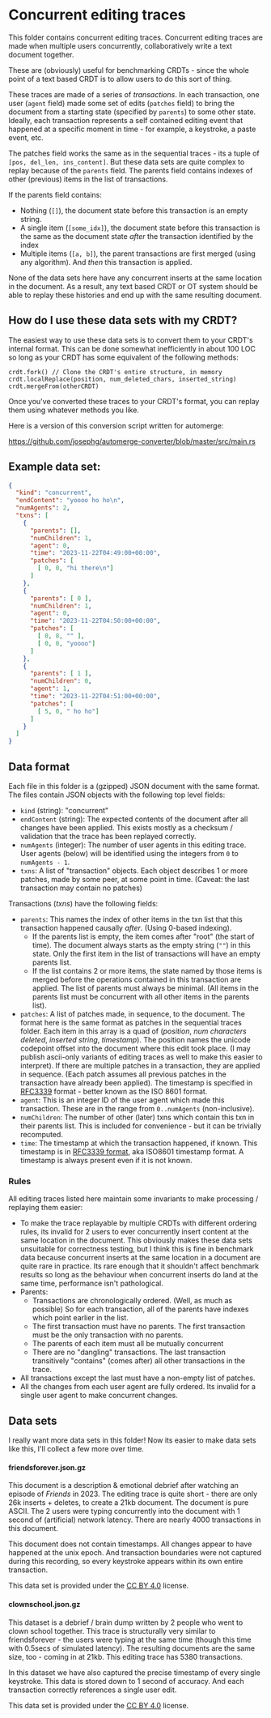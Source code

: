# Concurrent editing traces

This folder contains concurrent editing traces. Concurrent editing traces are made when multiple users concurrently, collaboratively write a text document together.

These are (obviously) useful for benchmarking CRDTs - since the whole point of a text based CRDT is to allow users to do this sort of thing.

These traces are made of a series of *transactions*. In each transaction, one user (`agent` field) made some set of edits (`patches` field) to bring the document from a starting state (specified by `parents`) to some other state. Ideally, each transaction represents a self contained editing event that happened at a specific moment in time - for example, a keystroke, a paste event, etc.

The patches field works the same as in the sequential traces - its a tuple of `[pos, del_len, ins_content]`. But these data sets are quite complex to replay because of the `parents` field. The parents field contains indexes of other (previous) items in the list of transactions.

If the parents field contains:

- Nothing (`[]`), the document state before this transaction is an empty string.
- A single item (`[some_idx]`), the document state before this transaction is the same as the document state *after* the transaction identified by the index
- Multiple items (`[a, b]`), the parent transactions are first merged (using any algorithm). And *then* this transaction is applied.

None of the data sets here have any concurrent inserts at the same location in the document. As a result, any text based CRDT or OT system should be able to replay these histories and end up with the same resulting document.


## How do I use these data sets with my CRDT?

The easiest way to use these data sets is to convert them to your CRDT's internal format. This can be done somewhat inefficiently in about 100 LOC so long as your CRDT has some equivalent of the following methods:

```
crdt.fork() // Clone the CRDT's entire structure, in memory
crdt.localReplace(position, num_deleted_chars, inserted_string)
crdt.mergeFrom(otherCRDT)
```

Once you've converted these traces to your CRDT's format, you can replay them using whatever methods you like.

Here is a version of this conversion script written for automerge:

https://github.com/josephg/automerge-converter/blob/master/src/main.rs


## Example data set:

```json
{
  "kind": "concurrent",
  "endContent": "yoooo ho ho\n",
  "numAgents": 2,
  "txns": [
    {
      "parents": [],
      "numChildren": 1,
      "agent": 0,
      "time": "2023-11-22T04:49:00+00:00",
      "patches": [
        [ 0, 0, "hi there\n"]
      ]
    },
    {
      "parents": [ 0 ],
      "numChildren": 1,
      "agent": 0,
      "time": "2023-11-22T04:50:00+00:00",
      "patches": [
        [ 0, 8, "" ],
        [ 0, 0, "yoooo"]
      ]
    },
    {
      "parents": [ 1 ],
      "numChildren": 0,
      "agent": 1,
      "time": "2023-11-22T04:51:00+00:00",
      "patches": [
        [ 5, 0, " ho ho"]
      ]
    }
  ]
}
```


## Data format

Each file in this folder is a (gzipped) JSON document with the same format. The files contain JSON objects with the following top level fields:

- `kind` (string): "concurrent"
- `endContent` (string): The expected contents of the document after all changes have been applied. This exists mostly as a checksum / validation that the trace has been replayed correctly.
- `numAgents` (integer): The number of user agents in this editing trace. User agents (below) will be identified using the integers from `0` to `numAgents - 1`.
- `txns`: A list of "transaction" objects. Each object describes 1 or more patches, made by some peer, at some point in time. (Caveat: the last transaction may contain no patches)

Transactions (*txns*) have the following fields:

- `parents`: This names the index of other items in the txn list that this transaction happened causally *after*. (Using 0-based indexing).
  - If the parents list is empty, the item comes after "root" (the start of time). The document always starts as the empty string (`""`) in this state. Only the first item in the list of transactions will have an empty parents list.
  - If the list contains 2 or more items, the state named by those items is merged before the operations contained in this transaction are applied. The list of parents must always be minimal. (All items in the parents list must be concurrent with all other items in the parents list).
- `patches`: A list of patches made, in sequence, to the document. The format here is the same format as patches in the sequential traces folder. Each item in this array is a quad of (*position*, *num characters deleted*, *inserted string*, *timestamp*). The position names the unicode codepoint offset into the document where this edit took place. (I may publish ascii-only variants of editing traces as well to make this easier to interpret). If there are multiple patches in a transaction, they are applied in sequence. (Each patch assumes all previous patches in the transaction have already been applied). The timestamp is specified in [RFC3339](https://www.rfc-editor.org/rfc/rfc3339) format - better known as the ISO 8601 format.
- `agent`: This is an integer ID of the user agent which made this transaction. These are in the range from `0..numAgents` (non-inclusive).
- `numChildren`: The number of other (later) txns which contain this txn in their parents list. This is included for convenience - but it can be trivially recomputed.
- `time`: The timestamp at which the transaction happened, if known. This timestamp is in [RFC3339 format](https://www.rfc-editor.org/rfc/rfc3339), aka ISO8601 timestamp format. A timestamp is always present even if it is not known.


### Rules

All editing traces listed here maintain some invariants to make processing / replaying them easier:

- To make the trace replayable by multiple CRDTs with different ordering rules, its invalid for 2 users to ever concurrently insert content at the same location in the document. This obviously makes these data sets unsuitable for correctness testing, but I think this is fine in benchmark data because concurrent inserts at the same location in a document are quite rare in practice. Its rare enough that it shouldn't affect benchmark results so long as the behaviour when concurrent inserts do land at the same time, performance isn't pathological.
- Parents:
  - Transactions are chronologically ordered. (Well, as much as possible) So for each transaction, all of the parents have indexes which point earlier in the list.
  - The first transaction must have no parents. The first transaction must be the only transaction with no parents.
  - The parents of each item must all be mutually concurrent
  - There are no "dangling" transactions. The last transaction transitively "contains" (comes after) all other transactions in the trace.
- All transactions except the last must have a non-empty list of patches.
- All the changes from each user agent are fully ordered. Its invalid for a single user agent to make concurrent changes.


## Data sets

I really want more data sets in this folder! Now its easier to make data sets like this, I'll collect a few more over time.

#### friendsforever.json.gz

This document is a description & emotional debrief after watching an episode of *Friends* in 2023. The editing trace is quite short - there are only 26k inserts + deletes, to create a 21kb document. The document is pure ASCII. The 2 users were typing concurrently into the document with 1 second of (artificial) network latency. There are nearly 4000 transactions in this document.

This document does not contain timestamps. All changes appear to have happened at the unix epoch. And transaction boundaries were not captured during this recording, so every keystroke appears within its own entire transaction.

This data set is provided under the [CC BY 4.0](https://creativecommons.org/licenses/by/4.0/) license.


#### clownschool.json.gz

This dataset is a debrief / brain dump written by 2 people who went to clown school together. This trace is structurally very similar to friendsforever - the users were typing at the same time (though this time with 0.5secs of simulated latency). The resulting documents are the same size, too - coming in at 21kb. This editing trace has 5380 transactions.

In this dataset we have also captured the precise timestamp of every single keystroke. This data is stored down to 1 second of accuracy. And each transaction correctly references a single user edit.

This data set is provided under the [CC BY 4.0](https://creativecommons.org/licenses/by/4.0/) license.
